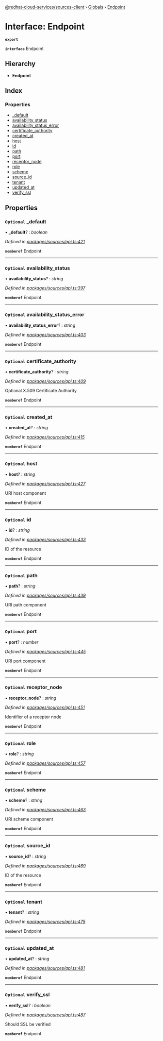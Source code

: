 [@redhat-cloud-services/sources-client](../README.md) › [Globals](../globals.md) › [Endpoint](endpoint.md)

# Interface: Endpoint

**`export`** 

**`interface`** Endpoint

## Hierarchy

* **Endpoint**

## Index

### Properties

* [_default](endpoint.md#optional-_default)
* [availability_status](endpoint.md#optional-availability_status)
* [availability_status_error](endpoint.md#optional-availability_status_error)
* [certificate_authority](endpoint.md#optional-certificate_authority)
* [created_at](endpoint.md#optional-created_at)
* [host](endpoint.md#optional-host)
* [id](endpoint.md#optional-id)
* [path](endpoint.md#optional-path)
* [port](endpoint.md#optional-port)
* [receptor_node](endpoint.md#optional-receptor_node)
* [role](endpoint.md#optional-role)
* [scheme](endpoint.md#optional-scheme)
* [source_id](endpoint.md#optional-source_id)
* [tenant](endpoint.md#optional-tenant)
* [updated_at](endpoint.md#optional-updated_at)
* [verify_ssl](endpoint.md#optional-verify_ssl)

## Properties

### `Optional` _default

• **_default**? : *boolean*

*Defined in [packages/sources/api.ts:421](https://github.com/RedHatInsights/javascript-clients/blob/master/packages/sources/api.ts#L421)*

**`memberof`** Endpoint

___

### `Optional` availability_status

• **availability_status**? : *string*

*Defined in [packages/sources/api.ts:397](https://github.com/RedHatInsights/javascript-clients/blob/master/packages/sources/api.ts#L397)*

**`memberof`** Endpoint

___

### `Optional` availability_status_error

• **availability_status_error**? : *string*

*Defined in [packages/sources/api.ts:403](https://github.com/RedHatInsights/javascript-clients/blob/master/packages/sources/api.ts#L403)*

**`memberof`** Endpoint

___

### `Optional` certificate_authority

• **certificate_authority**? : *string*

*Defined in [packages/sources/api.ts:409](https://github.com/RedHatInsights/javascript-clients/blob/master/packages/sources/api.ts#L409)*

Optional X.509 Certificate Authority

**`memberof`** Endpoint

___

### `Optional` created_at

• **created_at**? : *string*

*Defined in [packages/sources/api.ts:415](https://github.com/RedHatInsights/javascript-clients/blob/master/packages/sources/api.ts#L415)*

**`memberof`** Endpoint

___

### `Optional` host

• **host**? : *string*

*Defined in [packages/sources/api.ts:427](https://github.com/RedHatInsights/javascript-clients/blob/master/packages/sources/api.ts#L427)*

URI host component

**`memberof`** Endpoint

___

### `Optional` id

• **id**? : *string*

*Defined in [packages/sources/api.ts:433](https://github.com/RedHatInsights/javascript-clients/blob/master/packages/sources/api.ts#L433)*

ID of the resource

**`memberof`** Endpoint

___

### `Optional` path

• **path**? : *string*

*Defined in [packages/sources/api.ts:439](https://github.com/RedHatInsights/javascript-clients/blob/master/packages/sources/api.ts#L439)*

URI path component

**`memberof`** Endpoint

___

### `Optional` port

• **port**? : *number*

*Defined in [packages/sources/api.ts:445](https://github.com/RedHatInsights/javascript-clients/blob/master/packages/sources/api.ts#L445)*

URI port component

**`memberof`** Endpoint

___

### `Optional` receptor_node

• **receptor_node**? : *string*

*Defined in [packages/sources/api.ts:451](https://github.com/RedHatInsights/javascript-clients/blob/master/packages/sources/api.ts#L451)*

Identifier of a receptor node

**`memberof`** Endpoint

___

### `Optional` role

• **role**? : *string*

*Defined in [packages/sources/api.ts:457](https://github.com/RedHatInsights/javascript-clients/blob/master/packages/sources/api.ts#L457)*

**`memberof`** Endpoint

___

### `Optional` scheme

• **scheme**? : *string*

*Defined in [packages/sources/api.ts:463](https://github.com/RedHatInsights/javascript-clients/blob/master/packages/sources/api.ts#L463)*

URI scheme component

**`memberof`** Endpoint

___

### `Optional` source_id

• **source_id**? : *string*

*Defined in [packages/sources/api.ts:469](https://github.com/RedHatInsights/javascript-clients/blob/master/packages/sources/api.ts#L469)*

ID of the resource

**`memberof`** Endpoint

___

### `Optional` tenant

• **tenant**? : *string*

*Defined in [packages/sources/api.ts:475](https://github.com/RedHatInsights/javascript-clients/blob/master/packages/sources/api.ts#L475)*

**`memberof`** Endpoint

___

### `Optional` updated_at

• **updated_at**? : *string*

*Defined in [packages/sources/api.ts:481](https://github.com/RedHatInsights/javascript-clients/blob/master/packages/sources/api.ts#L481)*

**`memberof`** Endpoint

___

### `Optional` verify_ssl

• **verify_ssl**? : *boolean*

*Defined in [packages/sources/api.ts:487](https://github.com/RedHatInsights/javascript-clients/blob/master/packages/sources/api.ts#L487)*

Should SSL be verified

**`memberof`** Endpoint
